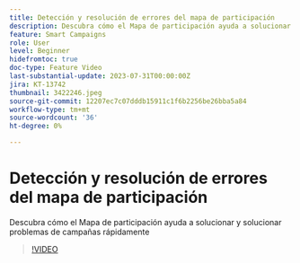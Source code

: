 ```yaml
---
title: Detección y resolución de errores del mapa de participación
description: Descubra cómo el Mapa de participación ayuda a solucionar y solucionar problemas de campañas rápidamente
feature: Smart Campaigns
role: User
level: Beginner
hidefromtoc: true
doc-type: Feature Video
last-substantial-update: 2023-07-31T00:00:00Z
jira: KT-13742
thumbnail: 3422246.jpeg
source-git-commit: 12207ec7c07dddb15911c1f6b2256be26bba5a84
workflow-type: tm+mt
source-wordcount: '36'
ht-degree: 0%

---
```



# Detección y resolución de errores del mapa de participación

Descubra cómo el Mapa de participación ayuda a solucionar y solucionar problemas de campañas rápidamente

>[!VIDEO](https://video.tv.adobe.com/v/3422246/?learn=on)
